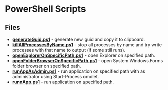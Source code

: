# PowerShell Scripts

## Files
* **[generateGuid.ps1](https://github.com/Gramli/Scripts/blob/main/PowerShell/generateGuid.ps1)** - generate new guid and copy it to clipboard.
* **[killAllProcessesByName.ps1](https://github.com/Gramli/Scripts/blob/main/PowerShell/killAllProcessesByName.ps1)** - stop all processes by name and try write processes with that name to output (if some still runs).
* **[openExplorerOnSpecificPath.ps1](https://github.com/Gramli/Scripts/blob/main/PowerShell/openExplorerOnSpecificPath.ps1)** - open Explorer on specified path.
* **[openFolderBrowserOnSpecificPath.ps1](https://github.com/Gramli/Scripts/blob/main/PowerShell/openFolderBrowserOnSpecificPath.ps1)** - open System.Windows.Forms folder browser on specified path.
* **[runAppAsAdmin.ps1](https://github.com/Gramli/Scripts/blob/main/PowerShell/runAppAsAdmin.ps1)** - run application on specified path with as administrator using Start-Process cmdlet.
* **[runnApp.ps1](https://github.com/Gramli/Scripts/blob/main/PowerShell/runnApp.ps1)** - run application on specified path.
